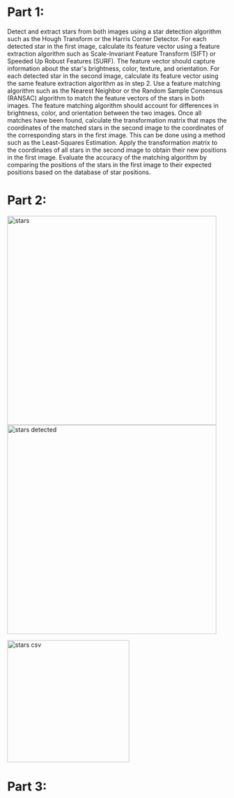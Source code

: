 # Part 1:

Detect and extract stars from both images using a star detection algorithm such as the Hough Transform or the Harris Corner Detector.
For each detected star in the first image, calculate its feature vector using a feature extraction algorithm such as Scale-Invariant Feature Transform (SIFT) or Speeded Up Robust Features (SURF). The feature vector should capture information about the star's brightness, color, texture, and orientation.
For each detected star in the second image, calculate its feature vector using the same feature extraction algorithm as in step 2.
Use a feature matching algorithm such as the Nearest Neighbor or the Random Sample Consensus (RANSAC) algorithm to match the feature vectors of the stars in both images. The feature matching algorithm should account for differences in brightness, color, and orientation between the two images.
Once all matches have been found, calculate the transformation matrix that maps the coordinates of the matched stars in the second image to the coordinates of the corresponding stars in the first image. This can be done using a method such as the Least-Squares Estimation.
Apply the transformation matrix to the coordinates of all stars in the second image to obtain their new positions in the first image.
Evaluate the accuracy of the matching algorithm by comparing the positions of the stars in the first image to their expected positions based on the database of star positions.

# Part 2:

<img src="https://i.imgur.com/zYflpev.jpg" alt="stars" hight= "120" width="480"/> <img src="https://i.imgur.com/VVikO6T.jpg" alt="stars detected" hight= "120" width="480"/>

<img src="https://i.imgur.com/zrrSsIE.png" alt="stars csv" hight= "70" width="280"/>


# Part 3:
